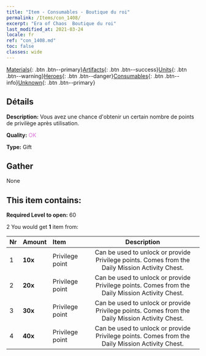 ```yaml
---
title: "Item - Consumables - Boutique du roi"
permalink: /Items/con_1408/
excerpt: "Era of Chaos  Boutique du roi"
last_modified_at: 2021-03-24
locale: fr
ref: "con_1408.md"
toc: false
classes: wide
---
```

 [Materials](/fr/Items/){: .btn .btn--primary}[Artifacts](/fr/Items/Artifacts/){: .btn .btn--success}[Units](/fr/Items/Units/){: .btn .btn--warning}[Heroes](/fr/Items/Heroes/){: .btn .btn--danger}[Consumables](/fr/Items/Consumables/){: .btn .btn--info}[Unknown](/fr/Items/Unknown/){: .btn .btn--primary}

## Détails
 **Description:** Vous avez une chance d'obtenir un certain nombre de points de privilège après utilisation.

 **Quality:** <span style="color: #DA70D6">OK</span>

 **Type:** Gift

## Gather

  None

## This item contains:

 **Required Level to open:** 60

 2 You would get **1** item  from:

  | Nr | Amount |     Item    | Description |
  |:---|:-------|:------------|:-----------:|
  | 1 |  **10x** | Privilege point | Can be used to unlock or provide Privilege points. Comes from the Daily Mission Activity Chest.  | 
  | 2 |  **20x** | Privilege point | Can be used to unlock or provide Privilege points. Comes from the Daily Mission Activity Chest.  | 
  | 3 |  **30x** | Privilege point | Can be used to unlock or provide Privilege points. Comes from the Daily Mission Activity Chest.  | 
  | 4 |  **40x** | Privilege point | Can be used to unlock or provide Privilege points. Comes from the Daily Mission Activity Chest.  | 
